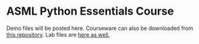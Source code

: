 # ASML Python Essentials Course

Demo files will be posted here.  Courseware can also be downloaded from [this repository](https://github.com/robnhls/asml/raw/master/course/py3master_1.8.pdf). Lab files are [here as well.](https://github.com/robnhls/asml/raw/master/course/py3master_1.8.zip)